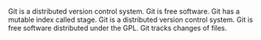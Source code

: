 Git is a distributed version control system.
Git is free software.
Git has a mutable index called stage.
Git is a distributed version control system.
Git is free software distributed under the GPL.
Git tracks changes of files.
